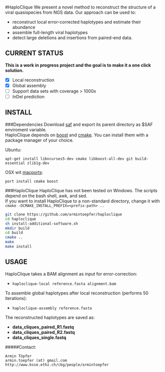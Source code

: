 #HaploClique
We present a novel method to reconstruct the structure of a viral quasispecies from NGS data.
Our approach can be used to:
 - reconstruct local error-corrected haplotypes and estimate their abundance
 - assemble full-length viral haplotypes
 - detect large deletions and insertions from paired-end data.

## CURRENT STATUS
<b>This is a work in progress project and the goal is to make it a one click solution. </b>
 - [x] Local reconstruction
 - [x] Global assembly
 - [ ] Support data sets with coverage > 1000x
 - [ ] InDel prediction

## INSTALL
###Dependencies
Download [saf](https://github.com/armintoepfer/seqalfixer/releases/) and export its parent directory as $SAF enviroment variable.  
HaploClique depends on [boost](http://www.boost.org/) and [cmake](http://www.cmake.org/). You can install them with a package manager of your choice.

Ubuntu:  
```
apt-get install libncurses5-dev cmake libboost-all-dev git build-essential zlib1g-dev
```

OSX wit [macports](http://www.macports.org/):
```
port install cmake boost
```

###HaploClique
HaploClique has not been tested on Windows. The scripts depend on the bash shell, awk, and sed.  
If you want to install HaploClique to a non-standard directory, change it with `cmake -DCMAKE_INSTALL_PREFIX=<prefix-path> ..`
```bash
git clone https://github.com/armintoepfer/haploclique
cd haploclique
sh install-additional-software.sh
mkdir build
cd build
cmake ..
make
make install
```

## USAGE
HaploClique takes a BAM alignment as input for error-correction:  
 - `haploclique-local reference.fasta alignment.bam` 

To assemble global haplotypes after local reconstruction (performs 50 iterations):
 - `haploclique-assembly reference.fasta`

The reconstructed haplotypes are saved as:  
 - __data_cliques_paired_R1.fastq__
 - __data_cliques_paired_R2.fastq__
 - __data_cliques_single.fastq__

#####Contact:
```
Armin Töpfer
armin.toepfer (at) gmail.com
http://www.bsse.ethz.ch/cbg/people/armintoepfer
```
